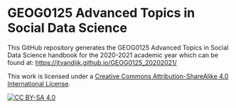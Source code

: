 # GEOG0125 Advanced Topics in Social Data Science

This GitHub repository generates the GEOG0125 Advanced Topics in Social Data Science handbook for the 2020-2021 academic year which can be found at: https://jtvandijk.github.io/GEOG0125_20202021/

This work is licensed under a
[Creative Commons Attribution-ShareAlike 4.0 International License][cc-by-sa].

[![CC BY-SA 4.0][cc-by-sa-image]][cc-by-sa]

[cc-by-sa]: http://creativecommons.org/licenses/by-sa/4.0/
[cc-by-sa-image]: https://licensebuttons.net/l/by-sa/4.0/88x31.png
[cc-by-sa-shield]: https://img.shields.io/badge/License-CC%20BY--SA%204.0-lightgrey.svg

